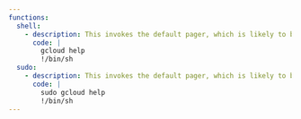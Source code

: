 ```yaml
---
functions:
  shell:
    - description: This invokes the default pager, which is likely to be [`less`](/ptbins/less/), other functions may apply.
      code: |
        gcloud help
        !/bin/sh
  sudo:
    - description: This invokes the default pager, which is likely to be [`less`](/ptbins/less/), other functions may apply.
      code: |
        sudo gcloud help
        !/bin/sh
---
```

